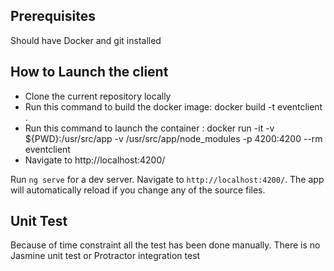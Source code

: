 ## Prerequisites
Should have Docker and git installed

## How to Launch the client

- Clone the current repository locally
- Run this command to build the docker image: docker build -t eventclient . 
- Run this command to launch the container  : docker run -it -v ${PWD}:/usr/src/app -v /usr/src/app/node_modules -p 4200:4200 --rm eventclient
- Navigate to http://localhost:4200/

Run `ng serve` for a dev server. Navigate to `http://localhost:4200/`. The app will automatically reload if you change any of the source files.

## Unit Test

Because of time constraint all the test has been done manually. There is no Jasmine unit test or Protractor integration test
